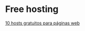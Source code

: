 # Free hosting

[10 hosts gratuitos para páginas web](https://github.com/pcrco/free_hosting/blob/main/Lista.md)